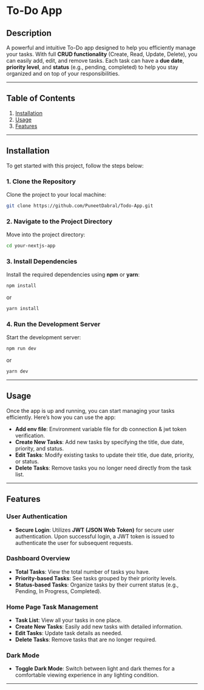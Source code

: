 # To-Do App

## Description  
A powerful and intuitive To-Do app designed to help you efficiently manage your tasks. With full **CRUD functionality** (Create, Read, Update, Delete), you can easily add, edit, and remove tasks. Each task can have a **due date**, **priority level**, and **status** (e.g., pending, completed) to help you stay organized and on top of your responsibilities.

---

## Table of Contents  
1. [Installation](#installation)  
2. [Usage](#usage)  
3. [Features](#features)  

---

## Installation  

To get started with this project, follow the steps below:  

### 1. Clone the Repository  
Clone the project to your local machine:  
```bash
git clone https://github.com/PuneetDabral/Todo-App.git
```  

### 2. Navigate to the Project Directory  
Move into the project directory:  
```bash
cd your-nextjs-app
```  

### 3. Install Dependencies  
Install the required dependencies using **npm** or **yarn**:  
```bash
npm install
```  
or  
```bash
yarn install
```  

### 4. Run the Development Server  
Start the development server:  
```bash
npm run dev
```  
or  
```bash
yarn dev
```  

---

## Usage  

Once the app is up and running, you can start managing your tasks efficiently. Here’s how you can use the app:  

- **Add env file**: Environment variable file for db connection & jwt token verification.
- **Create New Tasks**: Add new tasks by specifying the title, due date, priority, and status.  
- **Edit Tasks**: Modify existing tasks to update their title, due date, priority, or status.  
- **Delete Tasks**: Remove tasks you no longer need directly from the task list.  

---

## Features  

### User Authentication  
- **Secure Login**: Utilizes **JWT (JSON Web Token)** for secure user authentication. Upon successful login, a JWT token is issued to authenticate the user for subsequent requests.  

### Dashboard Overview  
- **Total Tasks**: View the total number of tasks you have.  
- **Priority-based Tasks**: See tasks grouped by their priority levels.  
- **Status-based Tasks**: Organize tasks by their current status (e.g., Pending, In Progress, Completed).  

### Home Page Task Management  
- **Task List**: View all your tasks in one place.  
- **Create New Tasks**: Easily add new tasks with detailed information.  
- **Edit Tasks**: Update task details as needed.  
- **Delete Tasks**: Remove tasks that are no longer required.  

### Dark Mode  
- **Toggle Dark Mode**: Switch between light and dark themes for a comfortable viewing experience in any lighting condition. 


---
